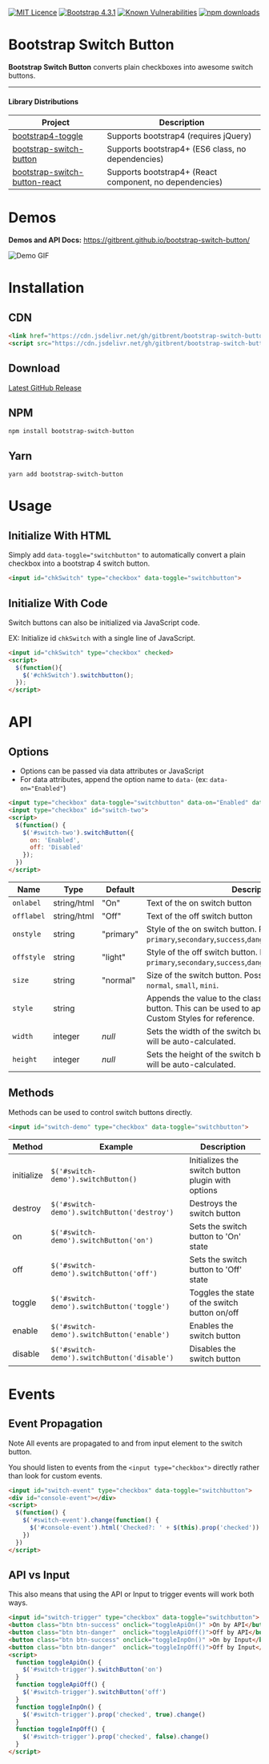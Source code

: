 [![MIT Licence](https://img.shields.io/github/license/gitbrent/bootstrap-switch-button.svg)](https://opensource.org/licenses/mit-license.php)   [![Bootstrap 4.3.1](https://img.shields.io/badge/bootstrap-4.3.1-green.svg?style=flat-square)](https://getbootstrap.com/docs/4.1)  [![Known Vulnerabilities](https://snyk.io/test/npm/bootstrap-switch-button/badge.svg)](https://snyk.io/test/npm/bootstrap-switch-button)  [![npm downloads](https://img.shields.io/npm/dm/bootstrap-switch-button.svg)](https://www.npmjs.com/package/bootstrap-switch-button)

# Bootstrap Switch Button

**Bootstrap Switch Button** converts plain checkboxes into awesome switch buttons.

**************************************************************************************************

#### Library Distributions
Project                                                                                    |Description
-------------------------------------------------------------------------------------------|-------------------------------------------------------
[bootstrap4-toggle](https://github.com/gitbrent/bootstrap4-toggle)                         | Supports bootstrap4 (requires jQuery)
[bootstrap-switch-button](https://github.com/gitbrent/bootstrap-switch-button)             | Supports bootstrap4+ (ES6 class, no dependencies)
[bootstrap-switch-button-react](https://github.com/gitbrent/bootstrap-switch-button-react) | Supports bootstrap4+ (React component, no dependencies)


# Demos
**Demos and API Docs:** https://gitbrent.github.io/bootstrap-switch-button/  

![Demo GIF](https://github.com/gitbrent/bootstrap-switch-button/blob/master/img/bootstrap-switch-button-demo.gif?raw=true)


# Installation

## CDN
```html
<link href="https://cdn.jsdelivr.net/gh/gitbrent/bootstrap-switch-button@1.0.0/css/bootstrap-switch-button.min.css" rel="stylesheet">  
<script src="https://cdn.jsdelivr.net/gh/gitbrent/bootstrap-switch-button@1.0.0/js/bootstrap-switch-button.min.js"></script>
```

## Download
[Latest GitHub Release](https://github.com/gitbrent/bootstrap-switch-button/releases/latest)

## NPM
```ksh
npm install bootstrap-switch-button
```

## Yarn
```ksh
yarn add bootstrap-switch-button
```

# Usage

## Initialize With HTML
Simply add `data-toggle="switchbutton"` to automatically convert a plain checkbox into a bootstrap 4 switch button.

```html
<input id="chkSwitch" type="checkbox" data-toggle="switchbutton">
```

## Initialize With Code
Switch buttons can also be initialized via JavaScript code.  

EX: Initialize id `chkSwitch` with a single line of JavaScript.
```html
<input id="chkSwitch" type="checkbox" checked>
<script>
  $(function(){
    $('#chkSwitch').switchbutton();
  });
</script>
```

# API

## Options
* Options can be passed via data attributes or JavaScript
* For data attributes, append the option name to `data-` (ex: `data-on="Enabled"`)

```html
<input type="checkbox" data-toggle="switchbutton" data-on="Enabled" data-off="Disabled">
<input type="checkbox" id="switch-two">
<script>
  $(function() {
    $('#switch-two').switchButton({
      on: 'Enabled',
      off: 'Disabled'
    });
  })
</script>
```

Name      |Type       |Default    |Description                 |
----------|-----------|----------|----------------------------|
`onlabel` |string/html|"On"      |Text of the on switch button
`offlabel`|string/html|"Off"     |Text of the off switch button
`onstyle` |string     |"primary" |Style of the on switch button. Possible values are: `primary`,`secondary`,`success`,`danger`,`warning`,`info`,`light`,`dark`
`offstyle`|string     |"light"   |Style of the off switch button. Possible values are: `primary`,`secondary`,`success`,`danger`,`warning`,`info`,`light`,`dark`
`size`    |string     |"normal"  |Size of the switch button. Possible values are: `large`, `normal`, `small`, `mini`.
`style`   |string     |          |Appends the value to the class attribute of the switch button. This can be used to apply custom styles. Refer to Custom Styles for reference.
`width`   |integer    |*null*    |Sets the width of the switch button. if set to *null*, width will be auto-calculated.
`height`  |integer    |*null*    |Sets the height of the switch button. if set to *null*, height will be auto-calculated.

## Methods
Methods can be used to control switch buttons directly.

```html
<input id="switch-demo" type="checkbox" data-toggle="switchbutton">
```

Method     |Example                                      |Description
-----------|---------------------------------------------|------------------------------------------
initialize | `$('#switch-demo').switchButton()`          |Initializes the switch button plugin with options
destroy    | `$('#switch-demo').switchButton('destroy')` |Destroys the switch button
on         | `$('#switch-demo').switchButton('on')`      |Sets the switch button to 'On' state
off        | `$('#switch-demo').switchButton('off')`     |Sets the switch button to 'Off' state
toggle     | `$('#switch-demo').switchButton('toggle')`  |Toggles the state of the switch button on/off
enable     | `$('#switch-demo').switchButton('enable')`  |Enables the switch button
disable    | `$('#switch-demo').switchButton('disable')` |Disables the switch button

# Events

## Event Propagation
Note All events are propagated to and from input element to the switch button.

You should listen to events from the `<input type="checkbox">` directly rather than look for custom events.

```html
<input id="switch-event" type="checkbox" data-toggle="switchbutton">
<div id="console-event"></div>
<script>
  $(function() {
    $('#switch-event').change(function() {
      $('#console-event').html('Checked?: ' + $(this).prop('checked'))
    })
  })
</script>
```

## API vs Input
This also means that using the API or Input to trigger events will work both ways.

```html
<input id="switch-trigger" type="checkbox" data-toggle="switchbutton">
<button class="btn btn-success" onclick="toggleApiOn()" >On by API</button>
<button class="btn btn-danger"  onclick="toggleApiOff()">Off by API</button>
<button class="btn btn-success" onclick="toggleInpOn()" >On by Input</button>
<button class="btn btn-danger"  onclick="toggleInpOff()">Off by Input</button>
<script>
  function toggleApiOn() {
    $('#switch-trigger').switchButton('on')
  }
  function toggleApiOff() {
    $('#switch-trigger').switchButton('off')  
  }
  function toggleInpOn() {
    $('#switch-trigger').prop('checked', true).change()
  }
  function toggleInpOff() {
    $('#switch-trigger').prop('checked', false).change()
  }
</script>
```
